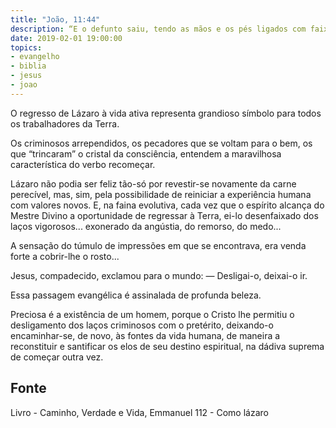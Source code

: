 ```yaml
---
title: "João, 11:44"
description: “E o defunto saiu, tendo as mãos e os pés ligados com faixas e o seu rosto envolto num lenço. Disse-lhes Jesus: Desligai-o e deixai-o ir.”
date: 2019-02-01 19:00:00
topics: 
- evangelho
- biblia
- jesus
- joao
---
```


O regresso de Lázaro à vida ativa representa grandioso símbolo para todos
os trabalhadores da Terra.

Os criminosos arrependidos, os pecadores que se voltam para o bem, os
que “trincaram” o cristal da consciência, entendem a maravilhosa característica
do verbo recomeçar.

Lázaro não podia ser feliz tão-só por revestir-se novamente da carne perecível,
mas, sim, pela possibilidade de reiniciar a experiência humana com valores
novos. E, na faina evolutiva, cada vez que o espírito alcança do Mestre Divino a
oportunidade de regressar à Terra, ei-lo desenfaixado dos laços vigorosos...
exonerado da angústia, do remorso, do medo... 

A sensação do túmulo de impressões em que se encontrava, era venda forte a
cobrir-lhe o rosto...  

Jesus, compadecido, exclamou para o mundo: — Desligai-o, deixai-o ir.  

Essa passagem evangélica é assinalada de profunda beleza.

Preciosa é a existência de um homem, porque o Cristo lhe permitiu o desligamento
dos laços criminosos com o pretérito, deixando-o encaminhar-se, de novo, às
fontes da vida humana, de maneira a reconstituir e santificar os elos de seu
destino espiritual, na dádiva suprema de começar outra vez.


## Fonte
Livro - Caminho, Verdade e Vida, Emmanuel
112 - Como lázaro
